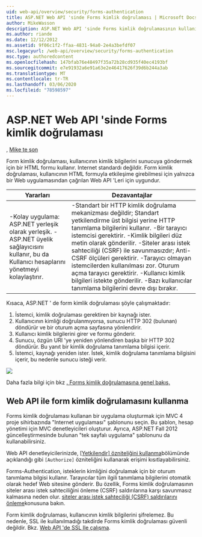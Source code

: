 ```yaml
---
uid: web-api/overview/security/forms-authentication
title: ASP.NET Web API 'sinde Forms kimlik doğrulaması | Microsoft Docs
author: MikeWasson
description: ASP.NET Web API 'sinde Forms kimlik doğrulamasının kullanımını açıklar.
ms.author: riande
ms.date: 12/12/2012
ms.assetid: 9f06c1f2-ffaa-4831-94a0-2e4a3befdf07
msc.legacyurl: /web-api/overview/security/forms-authentication
msc.type: authoredcontent
ms.openlocfilehash: 147bfab76e48497f35a72b28cd935f40ec4193bf
ms.sourcegitcommit: e7e91932a6e91a63e2e46417626f39d6b244a3ab
ms.translationtype: MT
ms.contentlocale: tr-TR
ms.lasthandoff: 03/06/2020
ms.locfileid: "78598597"
---
```

# <a name="forms-authentication-in-aspnet-web-api"></a>ASP.NET Web API 'sinde Forms kimlik doğrulaması

, [Mike te son](https://github.com/MikeWasson)

Form kimlik doğrulaması, kullanıcının kimlik bilgilerini sunucuya göndermek için bir HTML formu kullanır. Internet standardı değildir. Form kimlik doğrulaması, kullanıcının HTML formuyla etkileşime girebilmesi için yalnızca bir Web uygulamasından çağrılan Web API 'Leri için uygundur.

| Yararları | Dezavantajlar |
| --- | --- |
| -Kolay uygulama: ASP.NET yerleşik olarak yerleşik. -ASP.NET üyelik sağlayıcısını kullanır, bu da Kullanıcı hesaplarını yönetmeyi kolaylaştırır. | -Standart bir HTTP kimlik doğrulama mekanizması değildir; Standart yetkilendirme üst bilgisi yerine HTTP tanımlama bilgilerini kullanır. -Bir tarayıcı istemcisi gerektirir. -Kimlik bilgileri düz metin olarak gönderilir. -Siteler arası istek sahteciliği (CSRF) ile savunmasızdır; Anti-CSRF ölçüleri gerektirir. -Tarayıcı olmayan istemcilerden kullanılması zor. Oturum açma tarayıcı gerektirir. -Kullanıcı kimlik bilgileri istekte gönderilir. -Bazı kullanıcılar tanımlama bilgilerini devre dışı bırakır. |

Kısaca, ASP.NET ' de form kimlik doğrulaması şöyle çalışmaktadır:

1. İstemci, kimlik doğrulaması gerektiren bir kaynağı ister.
2. Kullanıcının kimliği doğrulanmıyorsa, sunucu HTTP 302 (bulunan) döndürür ve bir oturum açma sayfasına yönlendirir.
3. Kullanıcı kimlik bilgilerini girer ve formu gönderir.
4. Sunucu, özgün URI 'ye yeniden yönlendiren başka bir HTTP 302 döndürür. Bu yanıt bir kimlik doğrulama tanımlama bilgisi içerir.
5. İstemci, kaynağı yeniden ister. İstek, kimlik doğrulama tanımlama bilgisini içerir, bu nedenle sunucu isteği verir.

![](forms-authentication/_static/image1.png)

Daha fazla bilgi için bkz [. Forms kimlik doğrulamasına genel bakış.](../../../web-forms/overview/older-versions-security/introduction/an-overview-of-forms-authentication-cs.md)

## <a name="using-forms-authentication-with-web-api"></a>Web API ile form kimlik doğrulamasını kullanma

Forms kimlik doğrulaması kullanan bir uygulama oluşturmak için MVC 4 proje sihirbazında "Internet uygulaması" şablonunu seçin. Bu şablon, hesap yönetimi için MVC denetleyicileri oluşturur. Ayrıca, ASP.NET Fall 2012 güncelleştirmesinde bulunan "tek sayfalı uygulama" şablonunu da kullanabilirsiniz.

Web API denetleyicilerinizde, [[Yetkilendir] özniteliğini kullanma](authentication-and-authorization-in-aspnet-web-api.md#auth3)bölümünde açıklandığı gibi `[Authorize]` özniteliğini kullanarak erişimi kısıtlayabilirsiniz.

Forms-Authentication, isteklerin kimliğini doğrulamak için bir oturum tanımlama bilgisi kullanır. Tarayıcılar tüm ilgili tanımlama bilgilerini otomatik olarak hedef Web sitesine gönderir. Bu özellik, Forms kimlik doğrulamasının siteler arası istek sahteciliğini önleme (CSRF) saldırılarına karşı savunmasız kalmasına neden olur. [siteler arası istek sahteciliği (CSRF) saldırılarını önleme](preventing-cross-site-request-forgery-csrf-attacks.md)konusuna bakın.

Form kimlik doğrulaması, kullanıcının kimlik bilgilerini şifrelemez. Bu nedenle, SSL ile kullanılmadığı takdirde Forms kimlik doğrulaması güvenli değildir. Bkz. [Web API 'de SSL Ile çalışma](working-with-ssl-in-web-api.md).

